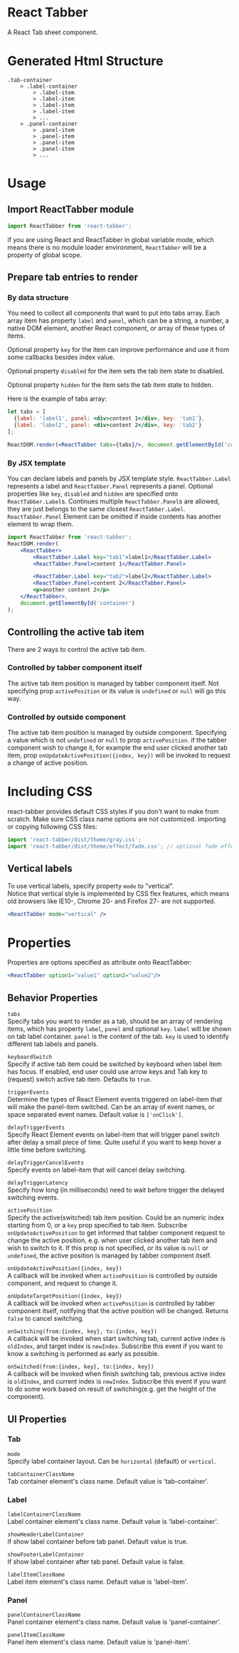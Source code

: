 # React Tabber
A React Tab sheet component.

# Generated Html Structure
```
.tab-container
    > .label-container
        > .label-item
        > .label-item
        > .label-item
        > .label-item
        > ...
    > .panel-container
        > .panel-item
        > .panel-item
        > .panel-item
        > .panel-item
        > ...
```

# Usage
## Import ReactTabber module
```javascript
import ReactTabber from 'react-tabber';
```

if you are using React and ReactTabber in global variable mode, which means there is no module loader environment, `ReactTabber` will be a property of global scope.

## Prepare tab entries to render
### By data structure
You need to collect all components that want to put into tabs array.
Each array item has property `label` and `panel`, which can be a string, a number, a native DOM element, another React component, or array of these types of items.

Optional property `key` for the item can improve performance and use it from some callbacks besides index value.

Optional property `disabled` for the item sets the tab item state to disabled.

Optional property `hidden` for the item sets the tab item state to hidden.

Here is the example of tabs array:
```jsx
let tabs = [
  {label: 'label1', panel: <div>content 1</div>, key: 'tab1'},
  {label: 'label2', panel: <div>content 2</div>, key: 'tab2'}
];

ReactDOM.render(<ReactTabber tabs={tabs}/>, document.getElementById('container'));
```
### By JSX template
You can declare labels and panels by JSX template style. `ReactTabber.Label` represents a label and `ReactTabber.Panel` represents a panel.
Optional properties like `key`, `disabled` and `hidden` are specified onto `ReactTabber.Label`s.
Continues multiple `ReactTabber.Panel`s are allowed, they are just belongs to the same closest `ReactTabber.Label`.
`ReactTabber.Panel` Element can be omitted if inside contents has another element to wrap them.
```jsx
import ReactTabber from 'react-tabber';
ReactDOM.render(
	<ReactTabber>
		<ReactTabber.Label key="tab1">label1</ReactTabber.Label>
		<ReactTabber.Panel>content 1</ReactTabber.Panel>

		<ReactTabber.Label key="tab2">label2</ReactTabber.Label>
		<ReactTabber.Panel>content 2</ReactTabber.Panel>
		<p>another content 2</p>
	</ReactTabber>,
	document.getElementById('container')
);
```

## Controlling the active tab item
There are 2 ways to control the active tab item.

### Controlled by tabber component itself
The active tab item position is managed by tabber component itself.
Not specifying prop `activePosition` or its value is `undefined` or `null` will go this way. 

### Controlled by outside component
The active tab item position is managed by outside component.
Specifying a value which is not `undefined` or `null` to prop `activePosition`. if the tabber component wish to change it,
for example the end user clicked another tab item, prop `onUpdateActivePosition({index, key})` will be invoked to request
a change of active position.

# Including CSS
react-tabber provides default CSS styles if you don't want to make from scratch. Make sure CSS class name options are not customized.
importing or copying following CSS files:
```javascript
import 'react-tabber/dist/theme/gray.css';
import 'react-tabber/dist/theme/effect/fade.css'; // optional fade effect when switching, must load after theme
```

## Vertical labels
To use vertical labels, specify property `mode` to "vertical".  
Notice that vertical style is implemented by CSS flex features, which means old browsers like IE10-, Chrome 20- and Firefox 27- are not supported.
```jsx
<ReactTabber mode="vertical" />
```

# Properties
Properties are options specified as attribute onto ReactTabber:
```jsx
<ReactTabber option1="value1" option2="value2"/>
```
## Behavior Properties
`tabs`  
Specify tabs you want to render as a tab, should be an array of rendering items, which has property `label`, `panel` and optional `key`.
`label` will be shown on tab label container. `panel` is the content of the tab. `key` is used to identify different tab labels and panels.

`keyboardSwitch`  
Specify if active tab item could be switched by keyboard when label item has focus.
If enabled, end user could use arrow keys and Tab key to (request) switch active tab item. Defaults to `true`.

`triggerEvents`  
Determine the types of React Element events triggered on label-item that will make the panel-item switched.
Can be an array of event names, or space separated event names. Default value is `['onClick']`.

`delayTriggerEvents`  
Specify React Element events on label-item that will trigger panel switch after delay a small piece of time.
Quite useful if you want to keep hover a little time before switching.

`delayTriggerCancelEvents`  
Specify events on label-item that will cancel delay switching.

`delayTriggerLatency`  
Specify how long (in milliseconds) need to wait before trigger the delayed switching events.

`activePosition`  
Specify the active(switched) tab item position. Could be an numeric index starting from 0, or a `key` prop specified to tab item.
Subscribe `onUpdateActivePosition` to get informed that tabber component request to change the active position, e.g. when user
clicked another tab item and wish to switch to it. 
If this prop is not specified, or its value is `null` or `undefined`, the active position is managed by tabber component itself.

`onUpdateActivePosition({index, key})`  
A callback will be invoked when `activePosition` is controlled by outside component, and request to change it.

`onUpdateTargetPosition({index, key})`  
A callback will be invoked when `activePosition` is controlled by tabber component itself, notifying that the active position will be changed.
Returns `false` to cancel switching.

`onSwitching(from:{index, key}, to:{index, key})`  
A callback will be invoked when start switching tab, current active index is `oldIndex`, and target index is `newIndex`.
Subscribe this event if you want to know a switching is performed as early as possible.

`onSwitched(from:{index, key}, to:{index, key})`  
A callback will be invoked when finish switching tab, previous active index is `oldIndex`, and current index is `newIndex`.
Subscribe this event if you want to do some work based on result of switching(e.g. get the height of the component).

## UI Properties
### Tab
`mode`  
Specify label container layout. Can be `horizontal` (default) or `vertical`.

`tabContainerClassName`  
Tab container element's class name. Default value is 'tab-container'.

### Label
`labelContainerClassName`  
Label container element's class name. Default value is 'label-container'.

`showHeaderLabelContainer`  
If show label container before tab panel. Default value is true.

`showFooterLabelContainer`  
If show label container after tab panel. Default value is false.

`labelItemClassName`  
Label item element's class name. Default value is 'label-item'.

### Panel
`panelContainerClassName`  
Panel container element's class name. Default value is 'panel-container'.

`panelItemClassName`  
Panel item element's class name. Default value is 'panel-item'.
